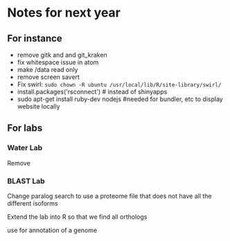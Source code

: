 # Notes for next year

## For instance
* remove gitk and and git_kraken
* fix whitespace issue in atom 
* make /data read only
* remove screen savert
* Fix swirl: `sudo chown -R ubuntu /usr/local/lib/R/site-library/swirl/`
* install.packages('rsconnect') # instead of shinyapps
* sudo apt-get install ruby-dev nodejs #needed for bundler, etc to display website locally

## For labs

### Water Lab

Remove

### BLAST Lab

Change paralog search to use a proteome file that does not have all the different isoforms

Extend the lab into R so that we find all orthologs

use for annotation of a genome
